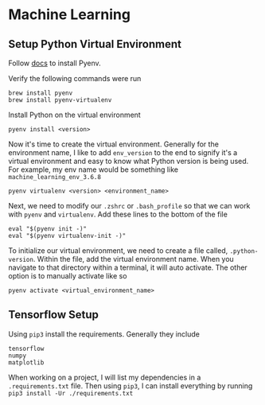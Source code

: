 # Machine Learning

## Setup Python Virtual Environment

Follow [docs](https://github.com/pyenv/pyenv) to install Pyenv.  

Verify the following commands were run
```
brew install pyenv
brew install pyenv-virtualenv
```

Install Python on the virtual environment
```
pyenv install <version>
```

Now it's time to create the virtual environment. Generally for the environment name, I like to add `env_version` to the end to signify it's a virtual environment and easy to know what Python version is being used. For example, my env name would be something like `machine_learning_env_3.6.8`

```
pyenv virtualenv <version> <environment_name>
```

Next, we need to modify our `.zshrc` or `.bash_profile` so that we can work with `pyenv` and `virtualenv`. Add these lines to the bottom of the file

```
eval "$(pyenv init -)"
eval "$(pyenv virtualenv-init -)"
```

To initialize our virtual environment, we need to create a file called, `.python-version`. Within the file, add the virtual environment name. When you navigate to that directory within a terminal, it will auto activate. The other option is to manually activate like so

```
pyenv activate <virtual_environment_name>
```

## Tensorflow Setup

Using `pip3` install the requirements. Generally they include
```
tensorflow
numpy
matplotlib
```

When working on a project, I will list my dependencies in a `.requirements.txt` file. Then using `pip3`, I can install everything by running `pip3 install -Ur ./requirements.txt`
